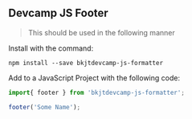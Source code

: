 ## Devcamp JS Footer

>This should be used in the following manner


Install with the command:

```
npm install --save bkjtdevcamp-js-formatter
```
Add to a JavaScript Project with the following code:

```javascript
import{ footer } from 'bkjtdevcamp-js-formatter';

footer('Some Name');
```